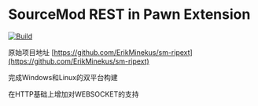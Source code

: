 # SourceMod REST in Pawn Extension
[![Build](https://github.com/Ciallo-Ani/sm-ripext-websocket/actions/workflows/main.yml/badge.svg)](https://github.com/Ciallo-Ani/sm-ripext-websocket/actions/workflows/main.yml)

原始项目地址 [https://github.com/ErikMinekus/sm-ripext](https://github.com/ErikMinekus/sm-ripext)

完成Windows和Linux的双平台构建

在HTTP基础上增加对WEBSOCKET的支持
